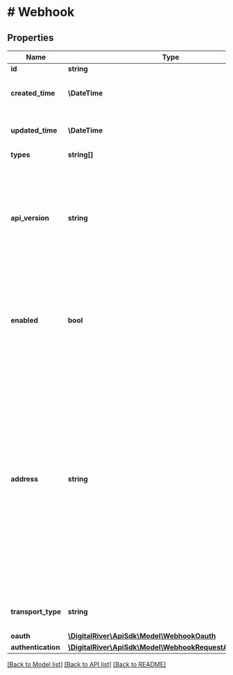 # # Webhook

## Properties

Name | Type | Description | Notes
------------ | ------------- | ------------- | -------------
**id** | **string** |  | [optional]
**created_time** | **\DateTime** | Time at which the webhook was created | [optional]
**updated_time** | **\DateTime** | Time at which the webhook was updated | [optional]
**types** | **string[]** |  | [optional]
**api_version** | **string** | Indicates whether the webhook is configured for the current, default version of the API or the version specified by YYYY-MM-DD. | [optional]
**enabled** | **bool** | Indicate that webhook is enabled and receives notifications or is not enabled and does not receive notifications | [optional]
**address** | **string** | URL of the webhook endpoint on your server you have set up to receive webhook notifications. Webhook data is sent as JSON in the POST request body. The full event details are included and can be used directly, after parsing the JSON into an Event object. | [optional]
**transport_type** | **string** |  | [optional] [default to 'HTTP']
**oauth** | [**\DigitalRiver\ApiSdk\Model\WebhookOauth**](WebhookOauth.md) |  | [optional]
**authentication** | [**\DigitalRiver\ApiSdk\Model\WebhookRequestAuthentication**](WebhookRequestAuthentication.md) |  | [optional]

[[Back to Model list]](../../README.md#models) [[Back to API list]](../../README.md#endpoints) [[Back to README]](../../README.md)
